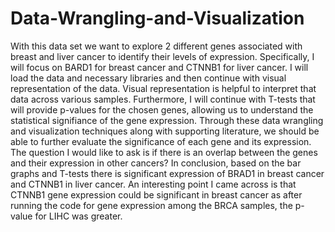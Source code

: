 # Data-Wrangling-and-Visualization
With this data set we want to explore 2 different genes associated with breast and liver cancer to identify their levels of expression. Specifically, I will focus on BARD1 for breast cancer and CTNNB1 for liver cancer. I will load the data and necessary libraries and then continue with visual representation of the data. Visual representation is helpful to interpret that data across various samples. Furthermore, I will continue with T-tests that will provide p-values for the chosen genes, allowing us to understand the statistical signifiance of the gene expression. Through these data wrangling and visualization techniques along with supporting literature, we should be able to further evaluate the significance of each gene and its expression. The question I would like to ask is if there is an overlap between the genes and their expression in other cancers? In conclusion, based on the bar graphs and T-tests there is significant expression of BRAD1 in breast cancer and CTNNB1 in liver cancer. An interesting point I came across is that CTNNB1 gene expression could be significant in breast cancer as after running the code for gene expression among the BRCA samples, the p-value for LIHC was greater. 
